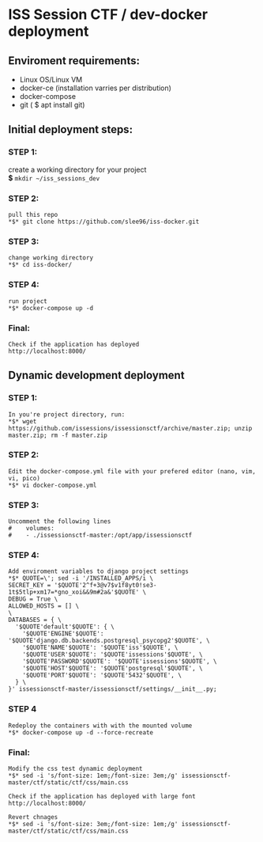 # ISS Session CTF / dev-docker deployment

## Enviroment requirements:
  - Linux OS/Linux VM
  - docker-ce (installation varries per distribution)
  - docker-compose  
  - git ( $ apt install git) 

## Initial deployment steps:
  ### STEP 1: 
  create a working directory for your project \
    **$** `mkdir ~/iss_sessions_dev`

  ### STEP 2:
    pull this repo
    *$* git clone https://github.com/slee96/iss-docker.git

  ### STEP 3:
    change working directory
    *$* cd iss-docker/

  ### STEP 4:
    run project 
    *$* docker-compose up -d

  ### Final:
    Check if the application has deployed
    http://localhost:8000/

## Dynamic development deployment
  ### STEP 1:
    In you're project directory, run: 
    *$* wget https://github.com/issessions/issessionsctf/archive/master.zip; unzip master.zip; rm -f master.zip

  ### STEP 2:
    Edit the docker-compose.yml file with your prefered editor (nano, vim, vi, pico)
    *$* vi docker-compose.yml

  ### STEP 3:
    Uncomment the following lines
    #    volumes:
    #    - ./issessionsctf-master:/opt/app/issessionsctf

  ### STEP 4:
    Add enviroment variables to django project settings
    *$* QUOTE=\'; sed -i '/INSTALLED_APPS/i \
    SECRET_KEY = '$QUOTE'2^f+3@v7$v1f8yt0!se3-1t$5tlp+xm17=*gno_xoi&&9m#2a&'$QUOTE' \
    DEBUG = True \
    ALLOWED_HOSTS = [] \
    \
    DATABASES = { \
      '$QUOTE'default'$QUOTE': { \
        '$QUOTE'ENGINE'$QUOTE': '$QUOTE'django.db.backends.postgresql_psycopg2'$QUOTE', \
        '$QUOTE'NAME'$QUOTE': '$QUOTE'iss'$QUOTE', \
        '$QUOTE'USER'$QUOTE': '$QUOTE'issessions'$QUOTE', \
        '$QUOTE'PASSWORD'$QUOTE': '$QUOTE'issessions'$QUOTE', \
        '$QUOTE'HOST'$QUOTE': '$QUOTE'postgresql'$QUOTE', \
        '$QUOTE'PORT'$QUOTE': '$QUOTE'5432'$QUOTE', \
      } \
    }' issessionsctf-master/issessionsctf/settings/__init__.py;

  ### STEP 4
    Redeploy the containers with with the mounted volume
    *$* docker-compose up -d --force-recreate

  ### Final:
    Modify the css test dynamic deployment  
    *$* sed -i 's/font-size: 1em;/font-size: 3em;/g' issessionsctf-master/ctf/static/ctf/css/main.css 

    Check if the application has deployed with large font
    http://localhost:8000/

    Revert chnages
    *$* sed -i 's/font-size: 3em;/font-size: 1em;/g' issessionsctf-master/ctf/static/ctf/css/main.css
